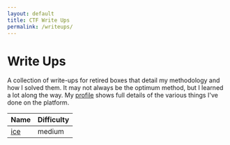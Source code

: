 ```yaml
---
layout: default
title: CTF Write Ups
permalink: /writeups/
---
```


# Write Ups

A collection of write-ups for retired boxes that detail my methodology and how I solved them. It may not always be the optimum method, but I learned a lot along the way. My [profile](https://www.hackthebox.eu/home/users/profile/23606) shows full details of the various things I've done on the platform.

| Name                              | Difficulty |
|:----------------------------------|:-----------|
| [ice](/writeups/2021-5-25-ice.md) | medium     |
     
